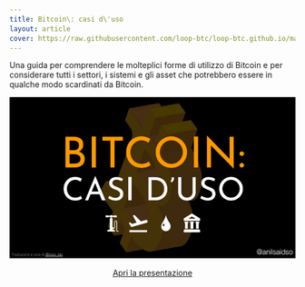 ```yaml
---
title: Bitcoin\: casi d\'uso
layout: article
cover: https://raw.githubusercontent.com/loop-btc/loop-btc.github.io/master/assets/images/cover-anil-casi-d-uso.jpg
---
```


Una guida per comprendere le molteplici forme di utilizzo di Bitcoin e per considerare tutti i settori, i sistemi e gli asset che potrebbero essere in qualche modo scardinati da Bitcoin.

<!--more-->

![TeXt Theme](https://raw.githubusercontent.com/loop-btc/loop-btc.github.io/master/assets/images/cover-anil-casi-d-uso.jpg)


<p style="text-align: center;"><a class="button button--warning button--rounded button--lg" href="/assets/risorse/Casi d'uso di Bitcoin_by Anil - ITA by loop_btc.pdf"><i class="fas fa-file-pdf"></i> Apri la presentazione</a></p>